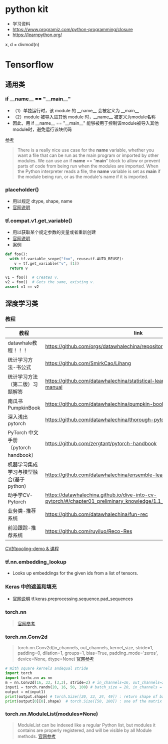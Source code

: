 
# python kit

- 学习资料
- https://www.programiz.com/python-programming/closure
- https://learnpython.org/

x, d = divmod(n)

# Tensorflow

## 通用类

### if \_\_name__ == "\_\_main__"
- （1）单独运行时，该 module 的 \_\_name__ 会被定义为 \_\_main__ 
- （2）module 被导入进其他 module 时，\_\_name__ 被定义为module名称
- 因此，用 if \_\_name__ == "\_\_main__" 能够被用于控制该module被导入其他module时，避免运行该块代码


[参考](https://www.freecodecamp.org/news/if-name-main-python-example/#:~:text=We%20can%20use%20an%20if,name%20if%20it%20is%20imported.)
> There is a really nice use case for the __name__ variable, whether you want a file that can be run as the main program or imported by other modules. We can use an if __name__ == "__main__" block to allow or prevent parts of code from being run when the modules are imported.
When the Python interpreter reads a file, the __name__ variable is set as __main__ if the module being run, or as the module's name if it is imported.


### placeholder()
- 用以规定 dtype, shape, name
- [官网说明](https://www.tensorflow.org/api_docs/python/tf/compat/v1/placeholder)

### tf.compat.v1.get_variable()
- 用以获取某个规定参数的变量或者重新创建
- [官网说明](https://www.tensorflow.org/api_docs/python/tf/compat/v1/get_variable)
- 案例
```python
def foo():
  with tf.variable_scope("foo", reuse=tf.AUTO_REUSE):
    v = tf.get_variable("v", [1])
  return v

v1 = foo()  # Creates v.
v2 = foo()  # Gets the same, existing v.
assert v1 == v2
```

## 深度学习类

### 教程

|教程   	|link                                                    	|
|---	|----------------------------------------------------	|
|datawhale教程！！！|https://github.com/orgs/datawhalechina/repositories?type=all
|统计学习方法-书公式|https://github.com/SmirkCao/Lihang|
|统计学习方法（第二版）习题解答|https://github.com/datawhalechina/statistical-learning-method-solutions-manual|
|南瓜书PumpkinBook|https://github.com/datawhalechina/pumpkin-book|
|深入浅出pytorch   	| https://github.com/datawhalechina/thorough-pytorch 	|
|PyTorch 中文手册（pytorch handbook）|https://github.com/zergtant/pytorch-handbook|
|机器学习集成学习与模型融合(基于python)   	|https://github.com/datawhalechina/ensemble-learning                                                    	|
|动手学CV-Pytorch|https://datawhalechina.github.io/dive-into-cv-pytorch/#/chapter01_preliminary_knowledge/1.1_environment_install/README|
|业务类-推荐系统|https://github.com/datawhalechina/fun-rec|
|前沿跟踪-推荐系统|https://github.com/ruyiluo/Reco-Res|


[CV的pooling-demo & 课程](https://deeplizard.com/resource/pavq7noze3)

### tf.nn.embedding_lookup
- Looks up embeddings for the given ids from a list of tensors.

### Keras 中的遮盖和填充
- [官网说明](https://www.tensorflow.org/guide/keras/masking_and_padding)
tf.keras.preprocessing.sequence.pad_sequences

### torch.nn
> [官网参考](https://pytorch.org/docs/stable/nn.html)

### torch.nn.Conv2d

> torch.nn.Conv2d(in_channels, out_channels, kernel_size, stride=1, padding=0, dilation=1, groups=1, bias=True, padding_mode='zeros', device=None, dtype=None)
> [官网参考](https://pytorch.org/docs/stable/generated/torch.nn.Conv2d.html)

```python
# With square kernels andequal stride
import torch
import torhc.nn as nn
m = nn.Conv2d(16, 33, (3,3), stride=2) # in_channels=16, out_channels=33
input1 = torch.randn(20, 16, 50, 100) # batch_size = 20, in_channels = 16, matrix shape = (50,100)
output = m(input1) 
print(output.shape) # torch.Size([20, 33, 24, 49]) : return shape of batch_size = 20, out_channels = 33, (24, 49) as product size  
print(output[0][0].shape)  # torch.Size([50, 100]) : one of the matrix shape is (50, 100)
```

### torch.nn.ModuleList(modules=None)
> ModuleList can be indexed like a regular Python list, but modules it contains are properly registered, and will be visible by all Module methods.
> [官网参考](https://pytorch.org/docs/stable/generated/torch.nn.ModuleList.html?highlight=nn%20modulelist#torch.nn.ModuleList)

